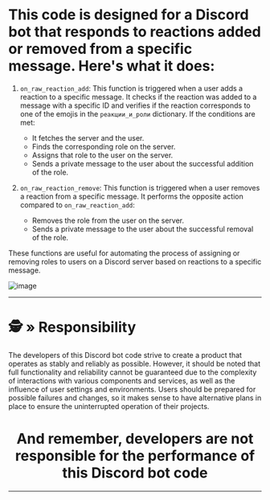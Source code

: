 # This code is designed for a Discord bot that responds to reactions added or removed from a specific message. Here's what it does:

1. `on_raw_reaction_add`: This function is triggered when a user adds a reaction to a specific message. It checks if the reaction was added to a message with a specific ID and verifies if the reaction corresponds to one of the emojis in the `реакции_и_роли` dictionary. If the conditions are met:
   - It fetches the server and the user.
   - Finds the corresponding role on the server.
   - Assigns that role to the user on the server.
   - Sends a private message to the user about the successful addition of the role.

2. `on_raw_reaction_remove`: This function is triggered when a user removes a reaction from a specific message. It performs the opposite action compared to `on_raw_reaction_add`:
   - Removes the role from the user on the server.
   - Sends a private message to the user about the successful removal of the role.

These functions are useful for automating the process of assigning or removing roles to users on a Discord server based on reactions to a specific message.

![image](https://github.com/AndreMuhamed/Game_Room/assets/128980327/ead9b139-eeda-4b2d-a541-f6dc49bcc08d)


---

# <a id="responsibility"></a>🕵️ » Responsibility
The developers of this Discord bot code strive to create a product that operates as stably and reliably as possible. However, it should be noted that full functionality and reliability cannot be guaranteed due to the complexity of interactions with various components and services, as well as the influence of user settings and environments. Users should be prepared for possible failures and changes, so it makes sense to have alternative plans in place to ensure the uninterrupted operation of their projects.

<h1 align="center">
And remember, developers are not responsible for the performance of this Discord bot code
</h1>

---

